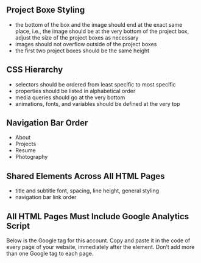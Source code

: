 ## Project Boxe Styling
- the bottom of the box and the image should end at the exact same place, i.e.,  the image should be at the very bottom of the project box, adjust the size of the project boxes as necessary
- images should not overflow outside of the project boxes
- the first two project boxes should be the same height

## CSS Hierarchy
- selectors should be ordered from least specific to most specific
- properties should be listed in alphabetical order
- media queries should go at the very bottom
- animations, fonts, and variables should be defined at the very top

## Navigation Bar Order
- About
- Projects
- Resume
- Photography

## Shared Elements Across All HTML Pages
- title and subtitle font, spacing, line height, general styling
- navigation bar link order 

## All HTML Pages Must Include Google Analytics Script
Below is the Google tag for this account. Copy and paste it in the code of every page of your website, immediately after the <head> element. Don’t add more than one Google tag to each page.
<!-- Google tag (gtag.js) -->
<script async src="https://www.googletagmanager.com/gtag/js?id=G-7R3JCTGHT3"></script>
<script>
  window.dataLayer = window.dataLayer || [];
  function gtag(){dataLayer.push(arguments);}
  gtag('js', new Date());

  gtag('config', 'G-7R3JCTGHT3');
</script>